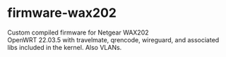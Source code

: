 # firmware-wax202  
  
Custom compiled firmware for Netgear WAX202  
OpenWRT 22.03.5 with travelmate, qrencode, wireguard, and associated libs included in the kernel. Also VLANs.
